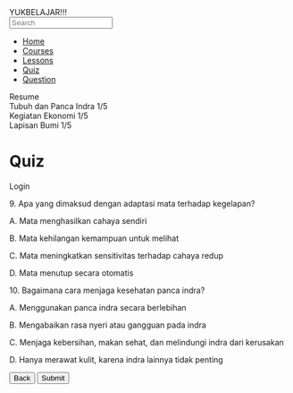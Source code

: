 <html>
<head>
    <script src="https://cdn.tailwindcss.com"></script>
    <link rel="stylesheet" href="https://cdnjs.cloudflare.com/ajax/libs/font-awesome/5.15.3/css/all.min.css">
</head>
<body class="bg-gray-100">
    <div class="flex h-screen">
        <!-- Sidebar -->
        <div class="w-1/4 bg-white p-4">
            <div class="text-2xl font-bold mb-4">YUKBELAJAR!!!</div>
            <div class="relative mb-4">
                <input type="text" class="w-full p-2 border rounded" placeholder="Search">
                <i class="fas fa-search absolute top-3 right-3 text-gray-400"></i>
            </div>
            <nav class="mb-4">
                <ul>
                    <li class="mb-2"><a href="#" class="text-gray-700">Home</a></li>
                    <li class="mb-2"><a href="#" class="text-gray-700">Courses</a></li>
                    <li class="mb-2"><a href="#" class="text-gray-700">Lessons</a></li>
                    <li class="mb-2"><a href="#" class="text-blue-500 font-bold">Quiz</a></li>
                    <li class="mb-2"><a href="#" class="text-gray-700">Question</a></li>
                </ul>
            </nav>
            <div>
                <div class="font-bold mb-2">Resume</div>
                <div class="mb-2">
                    <div class="flex justify-between text-gray-700">
                        <span>Tubuh dan Panca Indra</span>
                        <span>1/5</span>
                    </div>
                    <div class="w-full bg-gray-200 h-2 rounded">
                        <div class="bg-blue-500 h-2 rounded" style="width: 10%;"></div>
                    </div>
                </div>
                <div class="mb-2">
                    <div class="flex justify-between text-gray-700">
                        <span>Kegiatan Ekonomi</span>
                        <span>1/5</span>
                    </div>
                    <div class="w-full bg-gray-200 h-2 rounded">
                        <div class="bg-blue-500 h-2 rounded" style="width: 10%;"></div>
                    </div>
                </div>
                <div class="mb-2">
                    <div class="flex justify-between text-gray-700">
                        <span>Lapisan Bumi</span>
                        <span>1/5</span>
                    </div>
                    <div class="w-full bg-gray-200 h-2 rounded">
                        <div class="bg-blue-500 h-2 rounded" style="width: 10%;"></div>
                    </div>
                </div>
            </div>
        </div>
        <!-- Main Content -->
        <div class="flex-1 p-6">
            <div class="flex justify-between items-center mb-6">
                <h1 class="text-2xl font-bold">Quiz</h1>
                <div class="flex items-center space-x-4">
                    <i class="fas fa-bell text-gray-500"></i>
                    <i class="fas fa-user-circle text-gray-500"></i>
                    <span class="text-gray-700">Login</span>
                </div>
            </div>
            <div class="bg-gradient-to-r from-teal-400 to-blue-500 p-6 rounded-lg">
                <div class="bg-white p-4 rounded-lg mb-4">
                    <p class="font-bold">9. Apa yang dimaksud dengan adaptasi mata terhadap kegelapan?</p>
                    <p>A. Mata menghasilkan cahaya sendiri</p>
                    <p>B. Mata kehilangan kemampuan untuk melihat</p>
                    <p>C. Mata meningkatkan sensitivitas terhadap cahaya redup</p>
                    <p>D. Mata menutup secara otomatis</p>
                </div>
                <div class="bg-white p-4 rounded-lg mb-4">
                    <p class="font-bold">10. Bagaimana cara menjaga kesehatan panca indra?</p>
                    <p>A. Menggunakan panca indra secara berlebihan</p>
                    <p>B. Mengabaikan rasa nyeri atau gangguan pada indra</p>
                    <p>C. Menjaga kebersihan, makan sehat, dan melindungi indra dari kerusakan</p>
                    <p>D. Hanya merawat kulit, karena indra lainnya tidak penting</p>
                </div>
                <div class="flex justify-between">
                    <button class="bg-blue-500 text-white px-4 py-2 rounded">Back</button>
                    <button class="bg-blue-500 text-white px-4 py-2 rounded">Submit</button>
                </div>
            </div>
        </div>
    </div>
</body>
</html>
